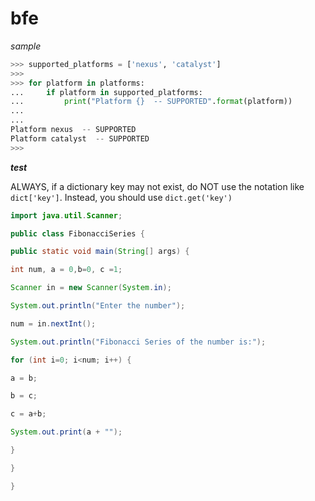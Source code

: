 # bfe

_sample_

```python
>>> supported_platforms = ['nexus', 'catalyst']
>>>
>>> for platform in platforms:
...     if platform in supported_platforms:
...         print("Platform {}  -- SUPPORTED".format(platform))
...
...
Platform nexus  -- SUPPORTED
Platform catalyst  -- SUPPORTED
>>>
```
***test***

ALWAYS, if a dictionary key may not exist, do NOT use the notation like `dict['key']`.  Instead, you should use `dict.get('key')`

```java
import java.util.Scanner;

public class FibonacciSeries {

public static void main(String[] args) {

int num, a = 0,b=0, c =1;

Scanner in = new Scanner(System.in);

System.out.println("Enter the number");

num = in.nextInt();

System.out.println("Fibonacci Series of the number is:");

for (int i=0; i<num; i++) {

a = b;

b = c;

c = a+b;

System.out.print(a + "");

}

}

}
```
